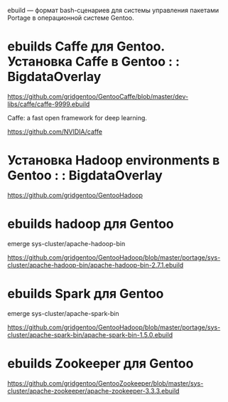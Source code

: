 ebuild — формат bash-сценариев для системы управления пакетами Portage в операционной системе Gentoo.

# ebuilds  Caffe для Gentoo. Установка Caffe в Gentoo : : BigdataOverlay

https://github.com/gridgentoo/GentooCaffe/blob/master/dev-libs/caffe/caffe-9999.ebuild

Caffe: a fast open framework for deep learning.

https://github.com/NVIDIA/caffe

# Установка Hadoop environments в Gentoo : : BigdataOverlay
https://github.com/gridgentoo/GentooHadoop

# ebuilds hadoop для Gentoo
emerge sys-cluster/apache-hadoop-bin

https://github.com/gridgentoo/GentooHadoop/blob/master/portage/sys-cluster/apache-hadoop-bin/apache-hadoop-bin-2.7.1.ebuild

# ebuilds Spark для Gentoo
emerge sys-cluster/apache-spark-bin

https://github.com/gridgentoo/GentooHadoop/blob/master/portage/sys-cluster/apache-spark-bin/apache-spark-bin-1.5.0.ebuild

# ebuilds Zookeeper для Gentoo
https://github.com/gridgentoo/GentooZookeeper/blob/master/sys-cluster/apache-zookeeper/apache-zookeeper-3.3.3.ebuild


